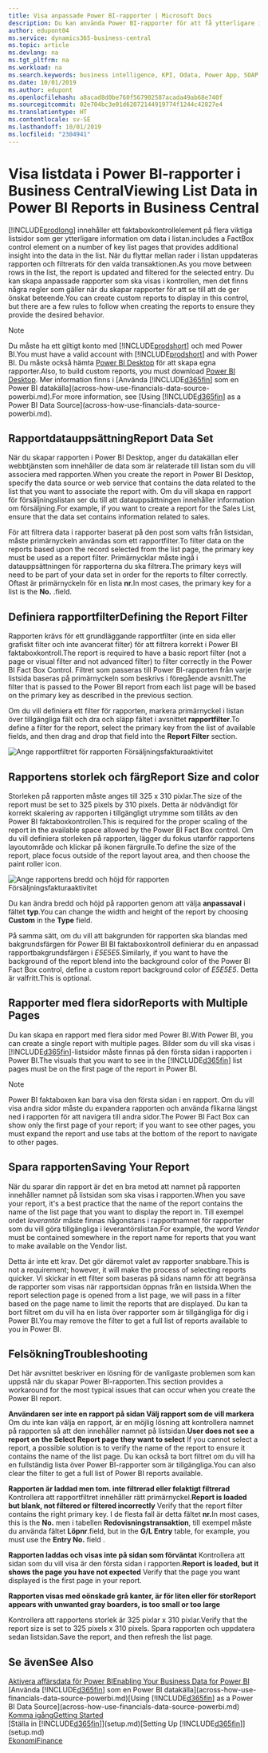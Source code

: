 ```yaml
---
title: Visa anpassade Power BI-rapporter | Microsoft Docs
description: Du kan använda Power BI-rapporter för att få ytterligare information om data i listor.
author: edupont04
ms.service: dynamics365-business-central
ms.topic: article
ms.devlang: na
ms.tgt_pltfrm: na
ms.workload: na
ms.search.keywords: business intelligence, KPI, Odata, Power App, SOAP, analysis
ms.date: 10/01/2019
ms.author: edupont
ms.openlocfilehash: a8acad8d0be760f567902587acada49ab68e740f
ms.sourcegitcommit: 02e704bc3e01d62072144919774f1244c42827e4
ms.translationtype: HT
ms.contentlocale: sv-SE
ms.lasthandoff: 10/01/2019
ms.locfileid: "2304941"
---
```

# <a name="viewing-list-data-in-power-bi-reports-in-business-central"></a><span data-ttu-id="d5ef9-103">Visa listdata i Power BI-rapporter i Business Central</span><span class="sxs-lookup"><span data-stu-id="d5ef9-103">Viewing List Data in Power BI Reports in Business Central</span></span>

[!INCLUDE[prodlong](includes/prodlong.md)] <span data-ttu-id="d5ef9-104">innehåller ett faktaboxkontrollelement på flera viktiga listsidor som ger ytterligare information om data i listan.</span><span class="sxs-lookup"><span data-stu-id="d5ef9-104">includes a FactBox control element on a number of key list pages that provides additional insight into the data in the list.</span></span> <span data-ttu-id="d5ef9-105">När du flyttar mellan rader i listan uppdateras rapporten och filtrerats för den valda transaktionen.</span><span class="sxs-lookup"><span data-stu-id="d5ef9-105">As you move between rows in the list, the report is updated and filtered for the selected entry.</span></span> <span data-ttu-id="d5ef9-106">Du kan skapa anpassade rapporter som ska visas i kontrollen, men det finns några regler som gäller när du skapar rapporter för att se till att de ger önskat beteende.</span><span class="sxs-lookup"><span data-stu-id="d5ef9-106">You can create custom reports to display in this control, but there are a few rules to follow when creating the reports to ensure they provide the desired behavior.</span></span>  

> [!NOTE]  
> <span data-ttu-id="d5ef9-107">Du måste ha ett giltigt konto med [!INCLUDE[prodshort](includes/prodshort.md)] och med Power BI.</span><span class="sxs-lookup"><span data-stu-id="d5ef9-107">You must have a valid account with [!INCLUDE[prodshort](includes/prodshort.md)] and with Power BI.</span></span> <span data-ttu-id="d5ef9-108">Du måste också hämta [Power BI Desktop](https://powerbi.microsoft.com/en-us/desktop/) för att skapa egna rapporter.</span><span class="sxs-lookup"><span data-stu-id="d5ef9-108">Also, to build custom reports, you must download [Power BI Desktop](https://powerbi.microsoft.com/en-us/desktop/).</span></span> <span data-ttu-id="d5ef9-109">Mer information finns i [Använda [!INCLUDE[d365fin](includes/d365fin_md.md)] som en Power BI datakälla](across-how-use-financials-data-source-powerbi.md).</span><span class="sxs-lookup"><span data-stu-id="d5ef9-109">For more information, see [Using [!INCLUDE[d365fin](includes/d365fin_md.md)] as a Power BI Data Source](across-how-use-financials-data-source-powerbi.md).</span></span>  

## <a name="report-data-set"></a><span data-ttu-id="d5ef9-110">Rapportdatauppsättning</span><span class="sxs-lookup"><span data-stu-id="d5ef9-110">Report Data Set</span></span>
<span data-ttu-id="d5ef9-111">När du skapar rapporten i Power BI Desktop, anger du datakällan eller webbtjänsten som innehåller de data som är relaterade till listan som du vill associera med rapporten.</span><span class="sxs-lookup"><span data-stu-id="d5ef9-111">When you create the report in Power BI Desktop, specify the data source or web service that contains the data related to the list that you want to associate the report with.</span></span> <span data-ttu-id="d5ef9-112">Om du vill skapa en rapport för försäljningslistan ser du till att datauppsättningen innehåller information om försäljning.</span><span class="sxs-lookup"><span data-stu-id="d5ef9-112">For example, if you want to create a report for the Sales List, ensure that the data set contains information related to sales.</span></span>  

<span data-ttu-id="d5ef9-113">För att filtrera data i rapporter baserat på den post som valts från listsidan, måste primärnyckeln användas som ett rapportfilter.</span><span class="sxs-lookup"><span data-stu-id="d5ef9-113">To filter data on the reports based upon the record selected from the list page, the primary key must be used as a report filter.</span></span> <span data-ttu-id="d5ef9-114">Primärnycklar måste ingå i datauppsättningen för rapporterna du ska filtrera.</span><span class="sxs-lookup"><span data-stu-id="d5ef9-114">The primary keys will need to be part of your data set in order for the reports to filter correctly.</span></span> <span data-ttu-id="d5ef9-115">Oftast är primärnyckeln för en lista **nr.**</span><span class="sxs-lookup"><span data-stu-id="d5ef9-115">In most cases, the primary key for a list is the **No.**</span></span> <span data-ttu-id="d5ef9-116">.</span><span class="sxs-lookup"><span data-stu-id="d5ef9-116">field.</span></span>  

## <a name="defining-the-report-filter"></a><span data-ttu-id="d5ef9-117">Definiera rapportfilter</span><span class="sxs-lookup"><span data-stu-id="d5ef9-117">Defining the Report Filter</span></span>
<span data-ttu-id="d5ef9-118">Rapporten krävs för ett grundläggande rapportfilter (inte en sida eller grafiskt filter och inte avancerat filter) för att filtrera korrekt i Power BI faktaboxkontroll.</span><span class="sxs-lookup"><span data-stu-id="d5ef9-118">The report is required to have a basic report filter (not a page or visual filter and not advanced filter) to filter correctly in the Power BI Fact Box Control.</span></span> <span data-ttu-id="d5ef9-119">Filtret som passeras till Power BI-rapporten från varje listsida baseras på primärnyckeln som beskrivs i föregående avsnitt.</span><span class="sxs-lookup"><span data-stu-id="d5ef9-119">The filter that is passed to the Power BI report from each list page will be based on the primary key as described in the previous section.</span></span>  

<span data-ttu-id="d5ef9-120">Om du vill definiera ett filter för rapporten, markera primärnyckel i listan över tillgängliga fält och dra och släpp fältet i avsnittet **rapportfilter**.</span><span class="sxs-lookup"><span data-stu-id="d5ef9-120">To define a filter for the report, select the primary key from the list of available fields, and then drag and drop that field into the **Report Filter** section.</span></span>  

![Ange rapportfiltret för rapporten Försäljningsfakturaaktivitet](./media/across-how-use-powerbi-reports-factbox/financials-powerbi-report-filter.png)

## <a name="report-size-and-color"></a><span data-ttu-id="d5ef9-122">Rapportens storlek och färg</span><span class="sxs-lookup"><span data-stu-id="d5ef9-122">Report Size and color</span></span>
<span data-ttu-id="d5ef9-123">Storleken på rapporten måste anges till 325 x 310 pixlar.</span><span class="sxs-lookup"><span data-stu-id="d5ef9-123">The size of the report must be set to 325 pixels by 310 pixels.</span></span> <span data-ttu-id="d5ef9-124">Detta är nödvändigt för korrekt skalering av rapporten i tillgängligt utrymme som tillåts av den Power BI faktaboxkontrollen.</span><span class="sxs-lookup"><span data-stu-id="d5ef9-124">This is required for the proper scaling of the report in the available space allowed by the Power BI Fact Box control.</span></span> <span data-ttu-id="d5ef9-125">Om du vill definiera storleken på rapporten, lägger du fokus utanför rapportens layoutområde och klickar på ikonen färgrulle.</span><span class="sxs-lookup"><span data-stu-id="d5ef9-125">To define the size of the report, place focus outside of the report layout area, and then choose the paint roller icon.</span></span>

![Ange rapportens bredd och höjd för rapporten Försäljningsfakturaaktivitet](./media/across-how-use-powerbi-reports-factbox/financials-powerbi-report-sizing.png)

<span data-ttu-id="d5ef9-127">Du kan ändra bredd och höjd på rapporten genom att välja **anpassaval** i fältet **typ**.</span><span class="sxs-lookup"><span data-stu-id="d5ef9-127">You can change the width and height of the report by choosing **Custom** in the **Type** field.</span></span>

<span data-ttu-id="d5ef9-128">På samma sätt, om du vill att bakgrunden för rapporten ska blandas med bakgrundsfärgen för Power BI BI faktaboxkontroll definierar du en anpassad rapportbakgrundsfärgen i *E5E5E5.*</span><span class="sxs-lookup"><span data-stu-id="d5ef9-128">Similarly, if you want to have the background of the report blend into the background color of the Power BI Fact Box control, define a custom report background color of *E5E5E5*.</span></span> <span data-ttu-id="d5ef9-129">Detta är valfritt.</span><span class="sxs-lookup"><span data-stu-id="d5ef9-129">This is optional.</span></span>  

## <a name="reports-with-multiple-pages"></a><span data-ttu-id="d5ef9-130">Rapporter med flera sidor</span><span class="sxs-lookup"><span data-stu-id="d5ef9-130">Reports with Multiple Pages</span></span>
<span data-ttu-id="d5ef9-131">Du kan skapa en rapport med flera sidor med Power BI.</span><span class="sxs-lookup"><span data-stu-id="d5ef9-131">With Power BI, you can create a single report with multiple pages.</span></span> <span data-ttu-id="d5ef9-132">Bilder som du vill ska visas i [!INCLUDE[d365fin](includes/d365fin_md.md)]-listsidor måste finnas på den första sidan i rapporten i Power BI.</span><span class="sxs-lookup"><span data-stu-id="d5ef9-132">The visuals that you want to see in the [!INCLUDE[d365fin](includes/d365fin_md.md)] list pages must be on the first page of the report in Power BI.</span></span>  

> [!NOTE]  
> <span data-ttu-id="d5ef9-133">Power BI faktaboxen kan bara visa den första sidan i en rapport. Om du vill visa andra sidor måste du expandera rapporten och använda flikarna längst ned i rapporten för att navigera till andra sidor.</span><span class="sxs-lookup"><span data-stu-id="d5ef9-133">The Power BI Fact Box can show only the first page of your report; if you want to see other pages, you must expand the report and use tabs at the bottom of the report to navigate to other pages.</span></span>  

## <a name="saving-your-report"></a><span data-ttu-id="d5ef9-134">Spara rapporten</span><span class="sxs-lookup"><span data-stu-id="d5ef9-134">Saving Your Report</span></span>

<span data-ttu-id="d5ef9-135">När du sparar din rapport är det en bra metod att namnet på rapporten innehåller namnet på listsidan som ska visas i rapporten.</span><span class="sxs-lookup"><span data-stu-id="d5ef9-135">When you save your report, it's a best practice that the name of the report contains the name of the list page that you want to display the report in.</span></span> <span data-ttu-id="d5ef9-136">Till exempel ordet *leverantör* måste finnas någonstans i rapportnamnet för rapporter som du vill göra tillgängliga i leverantörslistan.</span><span class="sxs-lookup"><span data-stu-id="d5ef9-136">For example, the word *Vendor* must be contained somewhere in the report name for reports that you want to make available on the Vendor list.</span></span>  

<span data-ttu-id="d5ef9-137">Detta är inte ett krav. Det gör däremot valet av rapporter snabbare.</span><span class="sxs-lookup"><span data-stu-id="d5ef9-137">This is not a requirement; however, it will make the process of selecting reports quicker.</span></span> <span data-ttu-id="d5ef9-138">Vi skickar in ett filter som baseras på sidans namn för att begränsa de rapporter som visas när rapportsidan öppnas från en listsida.</span><span class="sxs-lookup"><span data-stu-id="d5ef9-138">When the report selection page is opened from a list page, we will pass in a filter based on the page name to limit the reports that are displayed.</span></span>  <span data-ttu-id="d5ef9-139">Du kan ta bort filtret om du vill ha en lista över rapporter som är tillgängliga för dig i Power BI.</span><span class="sxs-lookup"><span data-stu-id="d5ef9-139">You may remove the filter to get a full list of reports available to you in Power BI.</span></span>  

## <a name="troubleshooting"></a><span data-ttu-id="d5ef9-140">Felsökning</span><span class="sxs-lookup"><span data-stu-id="d5ef9-140">Troubleshooting</span></span>
<span data-ttu-id="d5ef9-141">Det här avsnittet beskriver en lösning för de vanligaste problemen som kan uppstå när du skapar Power BI-rapporten.</span><span class="sxs-lookup"><span data-stu-id="d5ef9-141">This section provides a workaround for the most typical issues that can occur when you create the Power BI report.</span></span>  

<span data-ttu-id="d5ef9-142">**Användaren ser inte en rapport på sidan Välj rapport som de vill markera** Om du inte kan välja en rapport, är en möjlig lösning att kontrollera namnet på rapporten så att den innehåller namnet på listsidan.</span><span class="sxs-lookup"><span data-stu-id="d5ef9-142">**User does not see a report on the Select Report page they want to select** If you cannot select a report, a possible solution is to verify the name of the report to ensure it contains the name of the list page.</span></span> <span data-ttu-id="d5ef9-143">Du kan också ta bort filtret om du vill ha en fullständig lista över Power BI-rapporter som är tillgängliga.</span><span class="sxs-lookup"><span data-stu-id="d5ef9-143">You can also clear the filter to get a full list of Power BI reports available.</span></span>  

<span data-ttu-id="d5ef9-144">**Rapporten är laddad men tom. inte filtrerad eller felaktigt filtrerad** Kontrollera att rapportfiltret innehåller rätt primärnyckel.</span><span class="sxs-lookup"><span data-stu-id="d5ef9-144">**Report is loaded but blank, not filtered or filtered incorrectly** Verify that the report filter contains the right primary key.</span></span> <span data-ttu-id="d5ef9-145">I de flesta fall är detta fältet **nr.**</span><span class="sxs-lookup"><span data-stu-id="d5ef9-145">In most cases, this is the **No.**</span></span> <span data-ttu-id="d5ef9-146">men i tabellen **Redovisningstransaktion**, till exempel måste du använda fältet **Löpnr**.</span><span class="sxs-lookup"><span data-stu-id="d5ef9-146">field, but in the **G/L Entry** table, for example, you must use the **Entry No.** field  .</span></span>

<span data-ttu-id="d5ef9-147">**Rapporten laddas och visas inte på sidan som förväntat** Kontrollera att sidan som du vill visa är den första sidan i rapporten.</span><span class="sxs-lookup"><span data-stu-id="d5ef9-147">**Report is loaded, but it shows the page you have not expected** Verify that the page you want displayed is the first page in your report.</span></span>  

<span data-ttu-id="d5ef9-148">**Rapporten visas med oönskade grå kanter, är för liten eller för stor**</span><span class="sxs-lookup"><span data-stu-id="d5ef9-148">**Report appears with unwanted gray boarders, is too small or too large**</span></span>

<span data-ttu-id="d5ef9-149">Kontrollera att rapportens storlek är 325 pixlar x 310 pixlar.</span><span class="sxs-lookup"><span data-stu-id="d5ef9-149">Verify that the report size is set to 325 pixels x 310 pixels.</span></span> <span data-ttu-id="d5ef9-150">Spara rapporten och uppdatera sedan listsidan.</span><span class="sxs-lookup"><span data-stu-id="d5ef9-150">Save the report, and then refresh the list page.</span></span>  

## <a name="see-also"></a><span data-ttu-id="d5ef9-151">Se även</span><span class="sxs-lookup"><span data-stu-id="d5ef9-151">See Also</span></span>

[<span data-ttu-id="d5ef9-152">Aktivera affärsdata för Power BI</span><span class="sxs-lookup"><span data-stu-id="d5ef9-152">Enabling Your Business Data for Power BI</span></span>](admin-powerbi.md)  
<span data-ttu-id="d5ef9-153">[Använda [!INCLUDE[d365fin](includes/d365fin_md.md)] som en Power BI datakälla](across-how-use-financials-data-source-powerbi.md)</span><span class="sxs-lookup"><span data-stu-id="d5ef9-153">[Using [!INCLUDE[d365fin](includes/d365fin_md.md)] as a Power BI Data Source](across-how-use-financials-data-source-powerbi.md)</span></span>  
[<span data-ttu-id="d5ef9-154">Komma igång</span><span class="sxs-lookup"><span data-stu-id="d5ef9-154">Getting Started</span></span>](product-get-started.md)  
<span data-ttu-id="d5ef9-155">[Ställa in [!INCLUDE[d365fin](includes/d365fin_md.md)]](setup.md)</span><span class="sxs-lookup"><span data-stu-id="d5ef9-155">[Setting Up [!INCLUDE[d365fin](includes/d365fin_md.md)]](setup.md)</span></span>  
[<span data-ttu-id="d5ef9-156">Ekonomi</span><span class="sxs-lookup"><span data-stu-id="d5ef9-156">Finance</span></span>](finance.md)  
